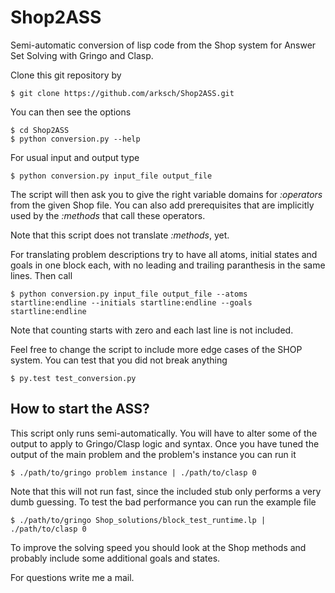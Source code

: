 Shop2ASS
========

Semi-automatic conversion of lisp code from the Shop system for Answer Set Solving with Gringo and Clasp.

Clone this git repository by

    $ git clone https://github.com/arksch/Shop2ASS.git

You can then see the options

    $ cd Shop2ASS
    $ python conversion.py --help
    
For usual input and output type

    $ python conversion.py input_file output_file
    
The script will then ask you to give the right variable domains for *:operators* from the given Shop file.
You can also add prerequisites that are implicitly used by the *:methods* that call these operators.

Note that this script does not translate *:methods*, yet.

For translating problem descriptions try to have all atoms, initial states and goals in one block each,
with no leading and trailing paranthesis in the same lines. Then call

    $ python conversion.py input_file output_file --atoms startline:endline --initials startline:endline --goals startline:endline
    
Note that counting starts with zero and each last line is not included.

Feel free to change the script to include more edge cases of the SHOP system.
You can test that you did not break anything

    $ py.test test_conversion.py

How to start the ASS?
---------------------

This script only runs semi-automatically.
You will have to alter some of the output to apply to Gringo/Clasp logic and syntax.
Once you have tuned the output of the main problem and the problem's instance you can run it

    $ ./path/to/gringo problem instance | ./path/to/clasp 0

Note that this will not run fast, since the included stub only performs a very dumb guessing.
To test the bad performance you can run the example file

    $ ./path/to/gringo Shop_solutions/block_test_runtime.lp | ./path/to/clasp 0

To improve the solving speed you should look at the Shop methods and probably include some additional goals and states.

For questions write me a mail.
